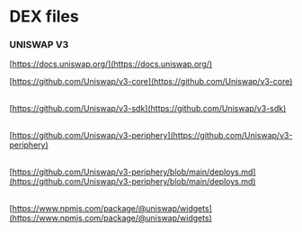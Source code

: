 # DEX files

### UNISWAP V3

[https://docs.uniswap.org/](https://docs.uniswap.org/)

[https://github.com/Uniswap/v3-core](https://github.com/Uniswap/v3-core)

\
[https://github.com/Uniswap/v3-sdk](https://github.com/Uniswap/v3-sdk)

\
[https://github.com/Uniswap/v3-periphery](https://github.com/Uniswap/v3-periphery)

\
[https://github.com/Uniswap/v3-periphery/blob/main/deploys.md](https://github.com/Uniswap/v3-periphery/blob/main/deploys.md)

\
[https://www.npmjs.com/package/@uniswap/widgets](https://www.npmjs.com/package/@uniswap/widgets)
